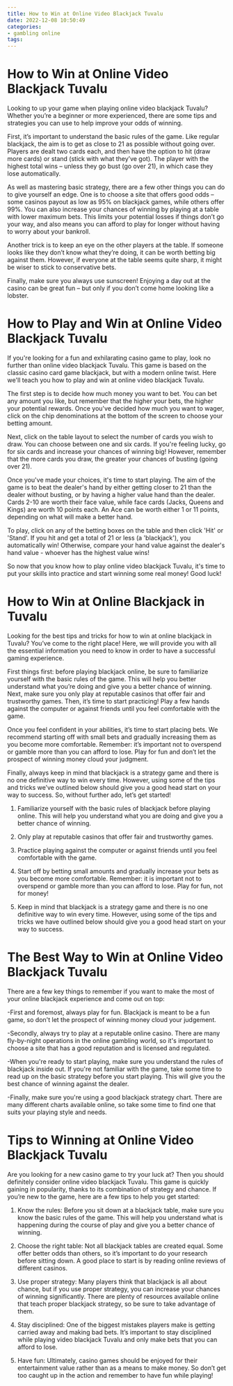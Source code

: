 ```yaml
---
title: How to Win at Online Video Blackjack Tuvalu 
date: 2022-12-08 10:50:49
categories:
- gambling online
tags:
---
```



#  How to Win at Online Video Blackjack Tuvalu 

Looking to up your game when playing online video blackjack Tuvalu? Whether you’re a beginner or more experienced, there are some tips and strategies you can use to help improve your odds of winning.

First, it’s important to understand the basic rules of the game. Like regular blackjack, the aim is to get as close to 21 as possible without going over. Players are dealt two cards each, and then have the option to hit (draw more cards) or stand (stick with what they’ve got). The player with the highest total wins – unless they go bust (go over 21), in which case they lose automatically.

As well as mastering basic strategy, there are a few other things you can do to give yourself an edge. One is to choose a site that offers good odds – some casinos payout as low as 95% on blackjack games, while others offer 99%. You can also increase your chances of winning by playing at a table with lower maximum bets. This limits your potential losses if things don’t go your way, and also means you can afford to play for longer without having to worry about your bankroll.

Another trick is to keep an eye on the other players at the table. If someone looks like they don’t know what they’re doing, it can be worth betting big against them. However, if everyone at the table seems quite sharp, it might be wiser to stick to conservative bets.

Finally, make sure you always use sunscreen! Enjoying a day out at the casino can be great fun – but only if you don’t come home looking like a lobster.

#  How to Play and Win at Online Video Blackjack Tuvalu 

If you're looking for a fun and exhilarating casino game to play, look no further than online video blackjack Tuvalu. This game is based on the classic casino card game blackjack, but with a modern online twist. Here we'll teach you how to play and win at online video blackjack Tuvalu.

The first step is to decide how much money you want to bet. You can bet any amount you like, but remember that the higher your bets, the higher your potential rewards. Once you've decided how much you want to wager, click on the chip denominations at the bottom of the screen to choose your betting amount.

Next, click on the table layout to select the number of cards you wish to draw. You can choose between one and six cards. If you're feeling lucky, go for six cards and increase your chances of winning big! However, remember that the more cards you draw, the greater your chances of busting (going over 21).

Once you've made your choices, it's time to start playing. The aim of the game is to beat the dealer's hand by either getting closer to 21 than the dealer without busting, or by having a higher value hand than the dealer. Cards 2-10 are worth their face value, while face cards (Jacks, Queens and Kings) are worth 10 points each. An Ace can be worth either 1 or 11 points, depending on what will make a better hand.

To play, click on any of the betting boxes on the table and then click 'Hit' or 'Stand'. If you hit and get a total of 21 or less (a 'blackjack'), you automatically win! Otherwise, compare your hand value against the dealer's hand value - whoever has the highest value wins!

So now that you know how to play online video blackjack Tuvalu, it's time to put your skills into practice and start winning some real money! Good luck!

#  How to Win at Online Blackjack in Tuvalu 

Looking for the best tips and tricks for how to win at online blackjack in Tuvalu? You’ve come to the right place! Here, we will provide you with all the essential information you need to know in order to have a successful gaming experience.

First things first: before playing blackjack online, be sure to familiarize yourself with the basic rules of the game. This will help you better understand what you’re doing and give you a better chance of winning. Next, make sure you only play at reputable casinos that offer fair and trustworthy games. Then, it’s time to start practicing! Play a few hands against the computer or against friends until you feel comfortable with the game.

Once you feel confident in your abilities, it’s time to start placing bets. We recommend starting off with small bets and gradually increasing them as you become more comfortable. Remember: it’s important not to overspend or gamble more than you can afford to lose. Play for fun and don’t let the prospect of winning money cloud your judgment.

Finally, always keep in mind that blackjack is a strategy game and there is no one definitive way to win every time. However, using some of the tips and tricks we’ve outlined below should give you a good head start on your way to success. So, without further ado, let’s get started!

1) Familiarize yourself with the basic rules of blackjack before playing online. This will help you understand what you are doing and give you a better chance of winning.

2) Only play at reputable casinos that offer fair and trustworthy games.

3) Practice playing against the computer or against friends until you feel comfortable with the game.

4) Start off by betting small amounts and gradually increase your bets as you become more comfortable. Remember: it is important not to overspend or gamble more than you can afford to lose. Play for fun, not for money!

5) Keep in mind that blackjack is a strategy game and there is no one definitive way to win every time. However, using some of the tips and tricks we have outlined below should give you a good head start on your way to success.

#  The Best Way to Win at Online Video Blackjack Tuvalu 

There are a few key things to remember if you want to make the most of your online blackjack experience and come out on top:

-First and foremost, always play for fun. Blackjack is meant to be a fun game, so don't let the prospect of winning money cloud your judgement.

-Secondly, always try to play at a reputable online casino. There are many fly-by-night operations in the online gambling world, so it's important to choose a site that has a good reputation and is licensed and regulated.

-When you're ready to start playing, make sure you understand the rules of blackjack inside out. If you're not familiar with the game, take some time to read up on the basic strategy before you start playing. This will give you the best chance of winning against the dealer.

-Finally, make sure you're using a good blackjack strategy chart. There are many different charts available online, so take some time to find one that suits your playing style and needs.

#  Tips to Winning at Online Video Blackjack Tuvalu

Are you looking for a new casino game to try your luck at? Then you should definitely consider online video blackjack Tuvalu. This game is quickly gaining in popularity, thanks to its combination of strategy and chance. If you’re new to the game, here are a few tips to help you get started:

1. Know the rules: Before you sit down at a blackjack table, make sure you know the basic rules of the game. This will help you understand what is happening during the course of play and give you a better chance of winning.

2. Choose the right table: Not all blackjack tables are created equal. Some offer better odds than others, so it’s important to do your research before sitting down. A good place to start is by reading online reviews of different casinos.

3. Use proper strategy: Many players think that blackjack is all about chance, but if you use proper strategy, you can increase your chances of winning significantly. There are plenty of resources available online that teach proper blackjack strategy, so be sure to take advantage of them.

4. Stay disciplined: One of the biggest mistakes players make is getting carried away and making bad bets. It’s important to stay disciplined while playing video blackjack Tuvalu and only make bets that you can afford to lose.

5. Have fun: Ultimately, casino games should be enjoyed for their entertainment value rather than as a means to make money. So don’t get too caught up in the action and remember to have fun while playing!